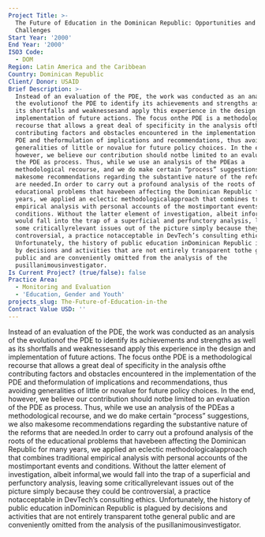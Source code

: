 ```yaml
---
Project Title: >-
  The Future of Education in the Dominican Republic: Opportunities and
  Challenges
Start Year: '2000'
End Year: '2000'
ISO3 Code:
  - DOM
Region: Latin America and the Caribbean
Country: Dominican Republic
Client/ Donor: USAID
Brief Description: >-
  Instead of an evaluation of the PDE, the work was conducted as an analysis of
  the evolutionof the PDE to identify its achievements and strengths as well as
  its shortfalls and weaknessesand apply this experience in the design and
  implementation of future actions. The focus onthe PDE is a methodological
  recourse that allows a great deal of specificity in the analysis ofthe
  contributing factors and obstacles encountered in the implementation of the
  PDE and theformulation of implications and recommendations, thus avoiding
  generalities of little or novalue for future policy choices. In the end,
  however, we believe our contribution should notbe limited to an evaluation of
  the PDE as process. Thus, while we use an analysis of the PDEas a
  methodological recourse, and we do make certain “process” suggestions, we also
  makesome recommendations regarding the substantive nature of the reforms that
  are needed.In order to carry out a profound analysis of the roots of the
  educational problems that havebeen affecting the Dominican Republic for many
  years, we applied an eclectic methodologicalapproach that combines traditional
  empirical analysis with personal accounts of the mostimportant events and
  conditions. Without the latter element of investigation, albeit informal,we
  would fall into the trap of a superficial and perfunctory analysis, leaving
  some criticallyrelevant issues out of the picture simply because they could be
  controversial, a practice notacceptable in DevTech’s consulting ethics.
  Unfortunately, the history of public education inDominican Republic is plagued
  by decisions and activities that are not entirely transparent tothe general
  public and are conveniently omitted from the analysis of the
  pusillanimousinvestigator.
Is Current Project? (true/false): false
Practice Area:
  - Monitoring and Evaluation
  - 'Education, Gender and Youth'
projects_slug: The-Future-of-Education-in-the
Contract Value USD: ''
---
```

Instead of an evaluation of the PDE, the work was conducted as an analysis of the evolutionof the PDE to identify its achievements and strengths as well as its shortfalls and weaknessesand apply this experience in the design and implementation of future actions. The focus onthe PDE is a methodological recourse that allows a great deal of specificity in the analysis ofthe contributing factors and obstacles encountered in the implementation of the PDE and theformulation of implications and recommendations, thus avoiding generalities of little or novalue for future policy choices. In the end, however, we believe our contribution should notbe limited to an evaluation of the PDE as process. Thus, while we use an analysis of the PDEas a methodological recourse, and we do make certain “process” suggestions, we also makesome recommendations regarding the substantive nature of the reforms that are needed.In order to carry out a profound analysis of the roots of the educational problems that havebeen affecting the Dominican Republic for many years, we applied an eclectic methodologicalapproach that combines traditional empirical analysis with personal accounts of the mostimportant events and conditions. Without the latter element of investigation, albeit informal,we would fall into the trap of a superficial and perfunctory analysis, leaving some criticallyrelevant issues out of the picture simply because they could be controversial, a practice notacceptable in DevTech’s consulting ethics. Unfortunately, the history of public education inDominican Republic is plagued by decisions and activities that are not entirely transparent tothe general public and are conveniently omitted from the analysis of the pusillanimousinvestigator.